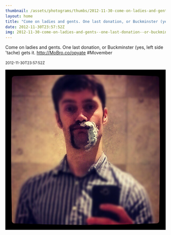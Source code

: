 ```yaml
---
thumbnail: /assets/photograms/thumbs/2012-11-30-come-on-ladies-and-gents--one-last-donation--or-buckminster--yes--left-side--tache--gets-it--http---mobro-co-opyate--movember.jpg
layout: home
title: "Come on ladies and gents. One last donation, or Buckminster (yes, left side 'tache) gets it. http://MoBro.co/opyate #Movember"
date: 2012-11-30T23:57:52Z
img: 2012-11-30-come-on-ladies-and-gents--one-last-donation--or-buckminster--yes--left-side--tache--gets-it--http---mobro-co-opyate--movember.jpg
---
```


Come on ladies and gents. One last donation, or Buckminster (yes, left side 'tache) gets it. http://MoBro.co/opyate #Movember

<small>2012-11-30T23:57:52Z</small>

![Come on ladies and gents. One last donation, or Buckminster (yes, left side 'tache) gets it. http://MoBro.co/opyate #Movember](/assets/photograms/original/2012-11-30-come-on-ladies-and-gents--one-last-donation--or-buckminster--yes--left-side--tache--gets-it--http---mobro-co-opyate--movember.jpg)
